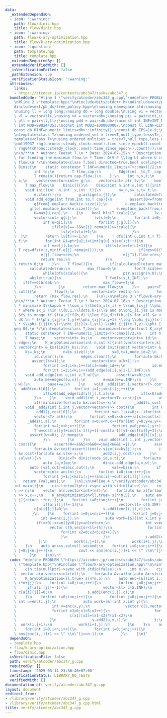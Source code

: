 ```yaml
---
data:
  _extendedDependsOn:
  - icon: ':warning:'
    path: flow/dinic.hpp
    title: flow/dinic.hpp
  - icon: ':warning:'
    path: flow/k-ary-optimization.hpp
    title: flow/k-ary-optimization.hpp
  - icon: ':question:'
    path: template.hpp
    title: template.hpp
  _extendedRequiredBy: []
  _extendedVerifiedWith: []
  _isVerificationFailed: false
  _pathExtension: cpp
  _verificationStatusIcon: ':warning:'
  attributes:
    links:
    - https://atcoder.jp/contests/abc347/tasks/abc347_g
  bundledCode: "#line 1 \"verify/atcoder/abc347_g.cpp\"\n#define PROBLEM \"https://atcoder.jp/contests/abc347/tasks/abc347_g\"\
    \n#line 2 \"template.hpp\"\n#include<bits/stdc++.h>\n#include<ext/pb_ds/assoc_container.hpp>\n\
    #include<ext/pb_ds/tree_policy.hpp>\n\nusing namespace std;\nusing namespace __gnu_pbds;\n\
    \nusing ll = long long;\nusing db = long double;\nusing vi = vector<int>;\nusing\
    \ vl = vector<ll>;\nusing vd = vector<db>;\nusing pii = pair<int,int>;\nusing\
    \ pll = pair<ll,ll>;\nusing pdd = pair<db,db>;\nconst int INF=INT_MAX/2;\nconst\
    \ int MOD=998244353;\nconst int MOD2=1000000007;\nconst ll LINF=LLONG_MAX/2;\n\
    const db DINF=numeric_limits<db>::infinity();\nconst db EPS=1e-9;\nconst db PI=acos(db(-1));\n\
    \ntemplate<class T>\nusing ordered_set = tree<T,null_type,less<T>,rb_tree_tag,tree_order_statistics_node_update>;\n\
    template<class T>\nusing ordered_multiset = tree<T,null_type,less_equal<T>,rb_tree_tag,tree_order_statistics_node_update>;\n\
    \nmt19937 rng(chrono::steady_clock::now().time_since_epoch().count());\nmt19937_64\
    \ rng64(chrono::steady_clock::now().time_since_epoch().count());\n#line 2 \"flow/dinic.hpp\"\
    \n\n/**\n * Author: Teetat T.\n * Date: 2024-07-15\n * Description: Dinic's Algorithm\
    \ for finding the maximum flow.\n * Time: O(V E \\log U) where U is the maximum\
    \ flow.\n */\n\ntemplate<class T,bool directed=true,bool scaling=true>\nstruct\
    \ Dinic{\n    static constexpr T INF=numeric_limits<T>::max()/2;\n    struct Edge{\n\
    \        int to;\n        T flow,cap;\n        Edge(int _to,T _cap):to(_to),flow(0),cap(_cap){}\n\
    \        T remain(){return cap-flow;}\n    };\n    int n,s,t;\n    T U;\n    vector<Edge>\
    \ e;\n    vector<vector<int>> g;\n    vector<int> ptr,lv;\n    bool calculated;\n\
    \    T max_flow;\n    Dinic(){}\n    Dinic(int n,int s,int t){init(n,s,t);}\n\
    \    void init(int _n,int _s,int _t){\n        n=_n,s=_s,t=_t;\n        U=0;\n\
    \        e.clear();\n        g.assign(n,{});\n        calculated=false;\n    }\n\
    \    void add_edge(int from,int to,T cap){\n        assert(0<=from&&from<n&&0<=to&&to<n);\n\
    \        g[from].emplace_back(e.size());\n        e.emplace_back(to,cap);\n  \
    \      g[to].emplace_back(e.size());\n        e.emplace_back(from,directed?0:cap);\n\
    \        U=max(U,cap);\n    }\n    bool bfs(T scale){\n        lv.assign(n,-1);\n\
    \        vector<int> q{s};\n        lv[s]=0;\n        for(int i=0;i<(int)q.size();i++){\n\
    \            int u=q[i];\n            for(int j:g[u]){\n                int v=e[j].to;\n\
    \                if(lv[v]==-1&&e[j].remain()>=scale){\n                    q.emplace_back(v);\n\
    \                    lv[v]=lv[u]+1;\n                }\n            }\n      \
    \  }\n        return lv[t]!=-1;\n    }\n    T dfs(int u,int t,T f){\n        if(u==t||f==0)return\
    \ f;\n        for(int &i=ptr[u];i<(int)g[u].size();i++){\n            int j=g[u][i];\n\
    \            int v=e[j].to;\n            if(lv[v]==lv[u]+1){\n               \
    \ T res=dfs(v,t,min(f,e[j].remain()));\n                if(res>0){\n         \
    \           e[j].flow+=res;\n                    e[j^1].flow-=res;\n         \
    \           return res;\n                }\n            }\n        }\n       \
    \ return 0;\n    }\n    T flow(){\n        if(calculated)return max_flow;\n  \
    \      calculated=true;\n        max_flow=0;\n        for(T scale=scaling?1LL<<(63-__builtin_clzll(U)):1LL;scale>0;scale>>=1){\n\
    \            while(bfs(scale)){\n                ptr.assign(n,0);\n          \
    \      while(true){\n                    T f=dfs(s,t,INF);\n                 \
    \   if(f==0)break;\n                    max_flow+=f;\n                }\n    \
    \        }\n        }\n        return max_flow;\n    }\n    pair<T,vector<int>>\
    \ cut(){\n        flow();\n        vector<int> res(n);\n        for(int i=0;i<n;i++)res[i]=(lv[i]==-1);\n\
    \        return {max_flow,res};\n    }\n};\n\n#line 3 \"flow/k-ary-optimization.hpp\"\
    \n\n/**\n * Author: Teetat T.\n * Date: 2024-07-16\n * Description: k-ary Optimization.\n\
    \ * minimize $\\kappa + \\sum_i \\theta_i(x_i) + \\sum_{i<j} \\phi_{ij}(x_i,x_j)$\n\
    \ * where $x_i \\in \\{0,1,\\ldots,k-1\\}$ and $\\phi_{i,j}$ is monge.\n * A function\
    \ $f$ is monge if $f(a,c)+f(b,d) \\leq f(a,d)+f(b,c)$ for all $a < b$ and $c <\
    \ d$.\n * $\\phi_{ij}(x-1,y)+\\phi_{ij}(x,y+1) \\leq \\phi_{ij}(x-1,y+1)+\\phi_{ij}(x,y)$.\n\
    \ * $\\phi_{ij}(x,y)+\\phi_{ij}(x-1,y+1)-\\phi_{ij}(x-1,y)-\\phi_{ij}(x,y+1) \\\
    geq 0$.\n */\n\ntemplate<class T,bool minimize=true>\nstruct K_aryOptimization{\n\
    \    static constexpr T INF=numeric_limits<T>::max()/2;\n    int n,s,t,node_id;\n\
    \    T base;\n    vector<int> ks;\n    vector<vector<int>> id;\n    map<pair<int,int>,T>\
    \ edges;\n    K_aryOptimization(int n,int k){init(vector<int>(n,k));}\n    K_aryOptimization(const\
    \ vector<int> &_ks){init(_ks);}\n    void init(const vector<int> &_ks){\n    \
    \    ks=_ks;\n        n=ks.size();\n        s=0,t=1,node_id=2;\n        base=0;\n\
    \        id.clear();\n        edges.clear();\n        for(auto &k:ks){\n     \
    \       assert(k>=1);\n            vector<int> a(k+1);\n            a[0]=s,a[k]=t;\n\
    \            for(int i=1;i<k;i++)a[i]=node_id++;\n            id.emplace_back(a);\n\
    \            for(int i=2;i<k;i++)add_edge(a[i],a[i-1],INF);\n        }\n    }\n\
    \    void add_edge(int u,int v,T w){\n        assert(w>=0);\n        if(u==v||w==0)return;\n\
    \        auto &e=edges[{u,v}];\n        e=min(e+w,INF);\n    }\n    void add0(T\
    \ w){\n        base+=w;\n    }\n    void _add1(int i,vector<T> cost){\n      \
    \  add0(cost[0]);\n        for(int j=1;j<ks[i];j++){\n            T x=cost[j]-cost[j-1];\n\
    \            if(x>0)add_edge(id[i][j],t,x);\n            if(x<0)add0(x),add_edge(s,id[i][j],-x);\n\
    \        }\n    }\n    void add1(int i,vector<T> cost){\n        assert(0<=i&&i<n&&(int)cost.size()==ks[i]);\n\
    \        if(!minimize)for(auto &x:cost)x=-x;\n        _add1(i,cost);\n    }\n\
    \    void _add2(int i,int j,vector<vector<T>> cost){\n        int h=ks[i],w=ks[j];\n\
    \        _add1(j,cost[0]);\n        for(int x=h-1;x>=0;x--)for(int y=0;y<w;y++)cost[x][y]-=cost[0][y];\n\
    \        vector<T> a(h);\n        for(int x=0;x<h;x++)a[x]=cost[x][w-1];\n   \
    \     _add1(i,a);\n        for(int x=0;x<h;x++)for(int y=0;y<w;y++)cost[x][y]-=a[x];\n\
    \        for(int x=1;x<h;x++){\n            for(int y=0;y<w-1;y++){\n        \
    \        T w=cost[x][y]+cost[x-1][y+1]-cost[x-1][y]-cost[x][y+1];\n          \
    \      assert(w>=0); // monge\n                add_edge(id[i][x],id[j][y+1],w);\n\
    \            }\n        }\n    }\n    void add2(int i,int j,vector<vector<T>>\
    \ cost){\n        assert(0<=i&&i<n&&0<=j&&j<n&&i!=j);\n        assert((int)cost.size()==ks[i]);\n\
    \        for(auto &v:cost)assert((int)v.size()==ks[j]);\n        if(!minimize)for(auto\
    \ &v:cost)for(auto &x:v)x=-x;\n        _add2(i,j,cost);\n    }\n    pair<T,vector<int>>\
    \ solve(){\n        Dinic<T> dinic(node_id,s,t);\n        for(auto &[p,w]:edges){\n\
    \            auto [u,v]=p;\n            dinic.add_edge(u,v,w);\n        }\n  \
    \      auto [val,cut]=dinic.cut();\n        val+=base;\n        if(!minimize)val=-val;\n\
    \        vector<int> ans(n);\n        for(int i=0;i<n;i++){\n            ans[i]=ks[i]-1;\n\
    \            for(int j=1;j<ks[i];j++)ans[i]-=cut[id[i][j]];\n        }\n     \
    \   return {val,ans};\n    }\n};\n\n#line 4 \"verify/atcoder/abc347_g.cpp\"\n\n\
    int main(){\n    cin.tie(nullptr)->sync_with_stdio(false);\n    int n;\n    cin\
    \ >> n;\n    vector a(n,vector<int>(n));\n    for(auto &v:a)for(auto &x:v)cin\
    \ >> x,x--;\n    K_aryOptimization<ll,true> s(n*n,5);\n    auto enc=[&](int i,int\
    \ j){return i*n+j;};\n    for(int i=0;i<n;i++){\n        for(int j=0;j<n;j++){\n\
    \            if(a[i][j]!=-1){\n                vector<ll> c(5,INF);\n        \
    \        c[a[i][j]]=0;\n                s.add1(enc(i,j),c);\n            }\n \
    \       }\n    }\n    for(int i=0;i<n;i++){\n        for(int j=0;j<n;j++){\n \
    \           int u=enc(i,j);\n            auto work=[&](int x,int y){\n       \
    \         if(x<0||x>=n||y<0||y>=n)return;\n                int v=enc(x,y);\n \
    \               vector c(5,vector<ll>(5));\n                for(int x1=0;x1<5;x1++){\n\
    \                    for(int x2=0;x2<5;x2++){\n                        c[x1][x2]=(x1-x2)*(x1-x2);\n\
    \                    }\n                }\n                s.add2(u,v,c);\n  \
    \          };\n            work(i,j+1);\n            work(i+1,j);\n        }\n\
    \    }\n    auto ans=s.solve().second;\n    for(int i=0;i<n;i++){\n        for(int\
    \ j=0;j<n;j++){\n            cout << ans[enc(i,j)]+1 << \" \\n\"[j==n-1];\n  \
    \      }\n    }\n}\n"
  code: "#define PROBLEM \"https://atcoder.jp/contests/abc347/tasks/abc347_g\"\n#include\
    \ \"template.hpp\"\n#include \"flow/k-ary-optimization.hpp\"\n\nint main(){\n\
    \    cin.tie(nullptr)->sync_with_stdio(false);\n    int n;\n    cin >> n;\n  \
    \  vector a(n,vector<int>(n));\n    for(auto &v:a)for(auto &x:v)cin >> x,x--;\n\
    \    K_aryOptimization<ll,true> s(n*n,5);\n    auto enc=[&](int i,int j){return\
    \ i*n+j;};\n    for(int i=0;i<n;i++){\n        for(int j=0;j<n;j++){\n       \
    \     if(a[i][j]!=-1){\n                vector<ll> c(5,INF);\n               \
    \ c[a[i][j]]=0;\n                s.add1(enc(i,j),c);\n            }\n        }\n\
    \    }\n    for(int i=0;i<n;i++){\n        for(int j=0;j<n;j++){\n           \
    \ int u=enc(i,j);\n            auto work=[&](int x,int y){\n                if(x<0||x>=n||y<0||y>=n)return;\n\
    \                int v=enc(x,y);\n                vector c(5,vector<ll>(5));\n\
    \                for(int x1=0;x1<5;x1++){\n                    for(int x2=0;x2<5;x2++){\n\
    \                        c[x1][x2]=(x1-x2)*(x1-x2);\n                    }\n \
    \               }\n                s.add2(u,v,c);\n            };\n          \
    \  work(i,j+1);\n            work(i+1,j);\n        }\n    }\n    auto ans=s.solve().second;\n\
    \    for(int i=0;i<n;i++){\n        for(int j=0;j<n;j++){\n            cout <<\
    \ ans[enc(i,j)]+1 << \" \\n\"[j==n-1];\n        }\n    }\n}"
  dependsOn:
  - template.hpp
  - flow/k-ary-optimization.hpp
  - flow/dinic.hpp
  isVerificationFile: false
  path: verify/atcoder/abc347_g.cpp
  requiredBy: []
  timestamp: '2025-03-14 23:36:46+07:00'
  verificationStatus: LIBRARY_NO_TESTS
  verifiedWith: []
documentation_of: verify/atcoder/abc347_g.cpp
layout: document
redirect_from:
- /library/verify/atcoder/abc347_g.cpp
- /library/verify/atcoder/abc347_g.cpp.html
title: verify/atcoder/abc347_g.cpp
---
```

